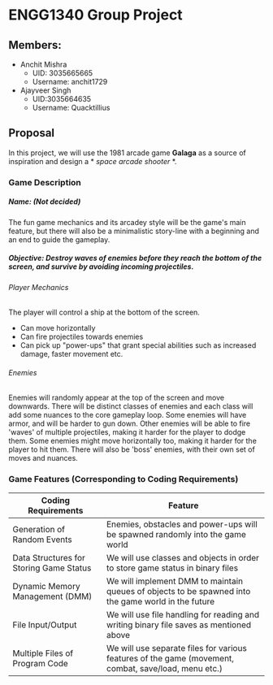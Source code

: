 # ENGG1340 Group Project

## Members:

- Anchit Mishra 
  - UID: 3035665665 
  - Username: anchit1729 
- Ajayveer Singh 
  - UID:3035664635 
  - Username: Quacktillius

## Proposal

In this project, we will use the 1981 arcade game **Galaga** as a source of inspiration and design a * *space arcade shooter* *.

### Game Description
##### Name: (Not decided)
The fun game mechanics and its arcadey style will be the game's main feature, but there will also be a minimalistic story-line with a beginning and an end to guide the gameplay. 

##### Objective: Destroy waves of enemies before they reach the bottom of the screen, and survive by avoiding incoming projectiles.

###### Player Mechanics
The player will control a ship at the bottom of the screen.
* Can move horizontally
* Can fire projectiles towards enemies
* Can pick up "power-ups" that grant special abilities such as increased damage, faster movement etc.

###### Enemies
Enemies will randomly appear at the top of the screen and move downwards. There will be distinct classes of enemies and each class will add some nuances to the core gameplay loop.
Some enemies will have armor, and will be harder to gun down.
Other enemies will be able to fire 'waves' of multiple projectiles, making it harder for the player to dodge them.
Some enemies might move horizontally too, making it harder for the player to hit them.
There will also be 'boss' enemies, with their own set of moves and nuances.

### Game Features (Corresponding to Coding Requirements)

| Coding Requirements                      | Feature                                                                                                    |
| ---------------------------------------- | ---------------------------------------------------------------------------------------------------------- |
| Generation of Random Events              | Enemies, obstacles and power-ups will be spawned randomly into the game world                              |                               
| Data Structures for Storing Game Status  | We will use classes and objects in order to store game status in binary files                              |
| Dynamic Memory Management (DMM)          | We will implement DMM to maintain queues of objects to be spawned into the game world in  the future       |
| File Input/Output                        | We will use file handling for reading and writing binary file saves as mentioned above                     |
| Multiple Files of Program Code           | We will use separate files for various features of the game (movement, combat, save/load, menu etc.)       |
